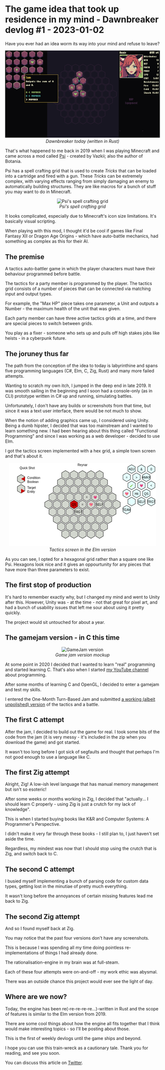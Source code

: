 # The game idea that took up residence in my mind - Dawnbreaker devlog #1 - 2023-01-02

Have you ever had an idea worm its way into your mind and refuse to leave?

<center>
<img src="/public/dawnbreaker_2023_02_01.png" alt="Dawnbreaker today (written in Rust)" />
<br />
<i>Dawnbreaker today (written in Rust)</i>
</center>

That's what happened to me back in 2019 when I was playing Minecraft and came across a mod called [Psi](https://psi.vazkii.net) - created by Vazkii; also the author of Botania.

Psi has a spell crafting grid that is used to create _Tricks_ that can be loaded into a cartridge and fired with a gun.
These _Tricks_ can be extremely complex, with varying effects ranging from simply damaging an enemy to automatically building structures.
They are like macros for a bunch of stuff you may want to do in Minecraft.

<center>
<img src="https://psi.vazkii.net/img/grid.png" alt="Psi's spell crafting grid" />
<br />
<i>Psi's spell crafting grid</i>
</center>

It looks complicated, especially due to Minecraft's icon size limitations. It's basically visual scripting.

When playing with this mod, I thought it'd be cool if games like Final Fantasy XII or Dragon Age Origins - which have auto-battle mechanics, had something as complex as this for their AI.

## The premise

A tactics auto-battler game in which the player characters must have their behaviour programmed before battle.

The tactics for a party member is programmed by the player. The tactics grid consists of a number of pieces that can be connected via matching input and output types.

For example, the "Max HP" piece takes one parameter, a Unit and outputs a Number - the maximum health of the unit that was given.

Each party member can have three active tactics grids at a time, and there are special pieces to switch between grids.

You play as a fixer - someone who sets up and pulls off high stakes jobs like heists - in a cyberpunk future.

## The joruney thus far

The path from the conception of the idea to today is labyrinthine and spans five programming languages (C#, Elm, C, Zig, Rust) and many more failed attempts.

Wanting to scratch my own itch, I jumped in the deep end in late 2019. It was smooth sailing in the beginning and I soon had a console-only (as in CLI) prototype written in C# up and running, simulating battles.

Unfortunately, I don't have any builds or screenshots from that time, but since it was a text user interface, there would be not much to show.

When the notion of adding graphics came up, I considered using Unity. Being a dumb hipster, I decided that was too mainstream and I wanted to learn something new. I had been hearing about this thing called "Functional Programming" and since I was working as a web developer - decided to use Elm.

I got the tactics screen implemented with a hex grid, a simple town screen and that's about it.

<center>
<img src="/public/x.png" alt="Dawnbreaker's Elm version" />
<br />
<i>Tactics screen in the Elm version</i>
</center>

As you can see, I opted for a hexagonal grid rather than a square one like Psi. Hexagons look nice and it gives an oppourtunity for any pieces that have more than three parameters to exist.

## The first stop of production

It's hard to remember exactly why, but I changed my mind and went to Unity after this. However, Unity was - at the time - not that great for pixel art, and had a bunch of usability issues that left me sour about using it pretty quickly.

The project would sit untouched for about a year.

## The gamejam version - in C this time

<center>
<img src="https://img.itch.zone/aW1nLzQwMzQzNzUucG5n/original/CARMUD.png" alt="GameJam version" />
<br />
<i>Game jam version mockup</i>
</center>

At some point in 2020 I decided that I wanted to learn "real" programming and started learning C. That's also when I started [my YouTube channel](https://youtube.com/@DylanFalconer0) about programming.

After some months of learning C and OpenGL, I decided to enter a gamejam and test my skills.

I entered the One-Month Turn-Based Jam and submitted [a working (albeit unpolished) version](https://falconerd.itch.io/auto-battle-tactics) of the tactics and a battle.

## The first C attempt

After the jam, I decided to build out the game for real. I took some bits of the code from the jam (it is very messy - it's included in the zip when you download the game) and got started.

It wasn't too long before I got sick of segfaults and thought that perhaps I'm not good enough to use a language like C.

## The first Zig attempt

Alright, Zig! A low-ish level language that has manual memory management but isn't so esoteric!

After some weeks or months working in Zig, I decided that "actually... I should learn C properly - using Zig is just a crutch for my lack of knowledge".

This is when I started buying books like K&R and Computer Systems: A Programmer's Perspective.

I didn't make it very far through these books - I still plan to, I just haven't set aside the time.

Regardless, my mindest was now that I should stop using the crutch that is Zig, and switch back to C.

## The second C attempt

I busied myself implementing a bunch of parsing code for custom data types, getting lost in the minutiae of pretty much everything.

It wasn't long before the annoyances of certain missing features lead me back to Zig.

## The second Zig attempt

And so I found myself back at Zig.

You may notice that the past four versions don't have any screenshots.

This is because I was spending all my time doing pointless re-implementations of things I had already done.

The rationalisation-engine in my brain was at full-steam.

Each of these four attempts were on-and-off - my work ethic was abysmal.

There was an outside chance this project would ever see the light of day. 

## Where are we now?

Today, the engine has been re(-re-re-re-re...)-written in Rust and the scope of features is similar to the Elm version from 2019.

There are some cool things about how the engine all fits together that I think would make interesting topics - so I'll be posting about those.

This is the first of weekly devlogs until the game ships and beyond.

I hope you can use this train-wreck as a cautionary tale. Thank you for reading, and see you soon.

You can discuss this article on [Twitter](https://twitter.com/falconerd_/status/1620469081064501248?s=20&t=ChPyZyzoqejC3-p5c7QFMw).
